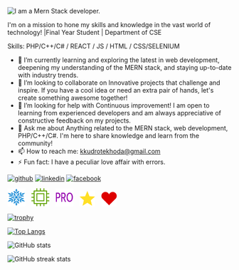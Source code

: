
![I am a Mern Stack developer.](https://i.ibb.co/D91GWhZ/Github-Banner-with-logo.png)

I'm on a mission to hone my skills and knowledge in the vast world of technology! |Final Year Student | Department of CSE

Skills: PHP/C++/C# / REACT / JS / HTML / CSS/SELENIUM

- 🌱 I’m currently learning and exploring the latest in web development, deepening my understanding of the MERN stack, and staying up-to-date with industry trends. 
- 👯 I’m looking to collaborate on Innovative projects that challenge and inspire. If you have a cool idea or need an extra pair of hands, let's create something awesome together! 
- 🤔 I’m looking for help with Continuous improvement! I am open to learning from experienced developers and am always appreciative of constructive feedback on my projects. 
- 💬 Ask me about Anything related to the MERN stack, web development, PHP/C++/C#. I'm here to share knowledge and learn from the community! 
- 📫 How to reach me: kkudrotekhoda@gmail.com 
- ⚡ Fun fact:  I have a peculiar love affair with errors. 


[<img src='https://cdn.jsdelivr.net/npm/simple-icons@3.0.1/icons/github.svg' alt='github' height='40'>](https://github.com/Kudrot467)  [<img src='https://cdn.jsdelivr.net/npm/simple-icons@3.0.1/icons/linkedin.svg' alt='linkedin' height='40'>](linkedin.com/in/md-kudrot-e-khoda-225a9924b)  [<img src='https://cdn.jsdelivr.net/npm/simple-icons@3.0.1/icons/facebook.svg' alt='facebook' height='40'>](https://www.facebook.com/kudrotekhodarose)  

<a href='https://archiveprogram.github.com/'><img src='https://raw.githubusercontent.com/acervenky/animated-github-badges/master/assets/acbadge.gif' width='40' height='40'></a> <a href='https://docs.github.com/en/developers'><img src='https://raw.githubusercontent.com/acervenky/animated-github-badges/master/assets/devbadge.gif' width='40' height='40'></a> <a href='https://github.com/pricing'><img src='https://raw.githubusercontent.com/acervenky/animated-github-badges/master/assets/pro.gif' width='40' height='40'></a> <a href='https://stars.github.com/'><img src='https://raw.githubusercontent.com/acervenky/animated-github-badges/master/assets/starbadge.gif' width='35' height='35'></a> <a href='https://docs.github.com/en/github/supporting-the-open-source-community-with-github-sponsors'><img src='https://raw.githubusercontent.com/acervenky/animated-github-badges/master/assets/sponsorbadge.gif' width='35' height='35'></a> 

[![trophy](https://github-profile-trophy.vercel.app/?username=Kudrot467)](https://github.com/ryo-ma/github-profile-trophy)

[![Top Langs](https://github-readme-stats.vercel.app/api/top-langs/?username=Kudrot467)](https://github.com/anuraghazra/github-readme-stats)

![GitHub stats](https://github-readme-stats.vercel.app/api?username=Kudrot467&show_icons=true)  

![GitHub streak stats](https://streak-stats.demolab.com/?user=Kudrot467)  

